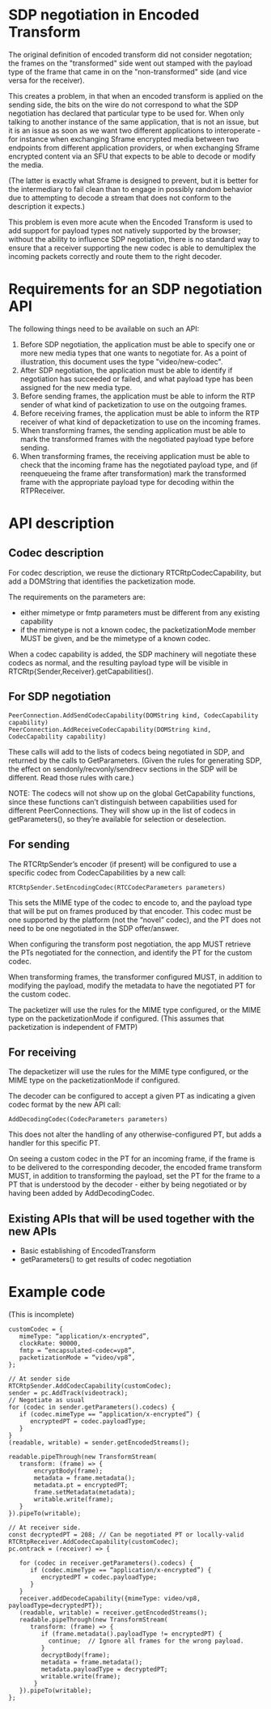 # SDP negotiation in Encoded Transform

The original definition of encoded transform did not consider negotation; the frames on the "transformed" side went out stamped with the payload type of the frame that came in on the "non-transformed" side (and vice versa for the receiver).

This creates a problem, in that when an encoded transform is applied on the sending side, the bits on the wire do not correspond to what the SDP negotiation has declared that particular type to be used for. When only talking to another instance of the same application, that is not an issue, but it is an issue as soon as we want two different applications to interoperate - for instance when exchanging Sframe encrypted media between two endpoints from different application providers, or when exchanging Sframe encrypted content via an SFU that expects to be able to decode or modify the media.

(The latter is exactly what Sframe is designed to prevent, but it is better for the intermediary to fail clean than to engage in possibly random behavior due to attempting to decode a stream that does not conform to the description it expects.)

This problem is even more acute when the Encoded Transform is used to add support for payload types not natively supported by the browser; without the ability to influence SDP negotiation, there is no standard way to ensure that a receiver supporting the new codec is able to demultiplex the incoming packets correctly and route them to the right decoder.

# Requirements for an SDP negotiation API
The following things need to be available on such an API:
1. Before SDP negotiation, the application must be able to specify one or more new media types that one wants to negotiate for. As a point of illustration, this document uses the type "video/new-codec".
2. After SDP negotiation, the application must be able to identify if negotiation has succeeded or failed, and what payload type has been assigned for the new media type.
3. Before sending frames, the application must be able to inform the RTP sender of what kind of packetization to use on the outgoing frames.
4. Before receiving frames, the application must be able to inform the RTP receiver of what kind of depacketization to use on the incoming frames.
5. When transforming frames, the sending application must be able to mark the transformed frames with the negotiated payload type before sending.
6. When transforming frames, the receiving application must be able to check that the incoming frame has the negotiated payload type, and (if reenqueueing the frame after transformation) mark the transformed frame with the appropriate payload type for decoding within the RTPReceiver.

# API description

## Codec description
For codec description, we reuse the dictionary RTCRtpCodecCapability, but add a DOMString that identifies the packetization mode.

The requirements on the parameters are:
- either mimetype or fmtp parameters must be different from any existing capability
- if the mimetype is not a known codec, the packetizationMode member MUST be given, and be the mimetype of a known codec.

When a codec capability is added, the SDP machinery will negotiate these codecs as normal, and the resulting payload type will be visible in RTCRtp{Sender,Receiver}.getCapabilities().


## For SDP negotiation
```
PeerConnection.AddSendCodecCapability(DOMString kind, CodecCapability capability)
PeerConnection.AddReceiveCodecCapability(DOMString kind, CodecCapability capability)
```
These calls will add to the lists of codecs being negotiated in SDP, and returned by the calls to GetParameters. (Given the rules for generating SDP, the effect on sendonly/recvonly/sendrecv sections in the SDP will be different. Read those rules with care.)

NOTE: The codecs will not show up on the global GetCapability functions, since these functions can’t distinguish between capabilities used for different PeerConnections. They will show up in the list of codecs in getParameters(), so they’re available for selection or deselection.

## For sending
The RTCRtpSender’s encoder (if present) will be configured to use a specific codec from CodecCapabilities by a new call:
```
RTCRtpSender.SetEncodingCodec(RTCCodecParameters parameters)
```
This sets the MIME type of the codec to encode to, and the payload type that will be put on frames produced by that encoder. This codec must be one supported by the platform (not the “novel” codec), and the PT does not need to be one negotiated in the SDP offer/answer.

When configuring the transform post negotiation, the app MUST retrieve the PTs negotiated for the connection, and identify the PT for the custom codec.

When transforming frames, the transformer configured MUST, in addition to modifying the payload, modify the metadata to have the negotiated PT for the custom codec.

The packetizer will use the rules for the MIME type configured, or the MIME type on the packetizationMode if configured. (This assumes that packetization is independent of FMTP)
## For receiving
The depacketizer will use the rules for the MIME type configured, or the MIME type on the packetizationMode if configured.

The decoder can be configured to accept a given PT as indicating a given codec format by the new API call:
```
AddDecodingCodec(CodecParameters parameters)
```
This does not alter the handling of any otherwise-configured PT, but adds a handler for this specific PT.

On seeing a custom codec in the PT for an incoming frame, if the frame is to be delivered to the corresponding decoder, the encoded frame transform MUST, in addition to transforming the payload, set the PT for the frame to a PT that is understood by the decoder - either by being negotiated or by having been added by AddDecodingCodec.

## Existing APIs that will be used together with the new APIs
- Basic establishing of EncodedTransform
- getParameters() to get results of codec negotiation

# Example code
(This is incomplete)
```
customCodec = {
   mimeType: “application/x-encrypted”,
   clockRate: 90000,
   fmtp = “encapsulated-codec=vp8”,
   packetizationMode = “video/vp8”,
};

// At sender side
RTCRtpSender.AddCodecCapability(customCodec);
sender = pc.AddTrack(videotrack);
// Negotiate as usual
for (codec in sender.getParameters().codecs) {
   if (codec.mimeType == “application/x-encrypted”) {
      encryptedPT = codec.payloadType;
   }
}
(readable, writable) = sender.getEncodedStreams();

readable.pipeThrough(new TransformStream(
   transform: (frame) => {
       encryptBody(frame);
       metadata = frame.metadata();
       metadata.pt = encryptedPT;
       frame.setMetadata(metadata);
       writable.write(frame);
   }
}).pipeTo(writable);

// At receiver side.
const decryptedPT = 208; // Can be negotiated PT or locally-valid
RTCRtpReceiver.AddCodecCapability(customCodec);
pc.ontrack = (receiver) => {

   for (codec in receiver.getParameters().codecs) {
      if (codec.mimeType == “application/x-encrypted”) {
         encryptedPT = codec.payloadType;
      }
   }
   receiver.addDecodeCapability({mimeType: video/vp8, payloadType=decryptedPT});
   (readable, writable) = receiver.getEncodedStreams();
   readable.pipeThrough(new TransformStream(
      transform: (frame) => {
         if (frame.metadata().payloadType != encryptedPT) {
           continue;  // Ignore all frames for the wrong payload.
         }
         decryptBody(frame);
         metadata = frame.metadata();
         metadata.payloadType = decryptedPT;
         writable.write(frame);
       }
   }).pipeTo(writable);
};
```
